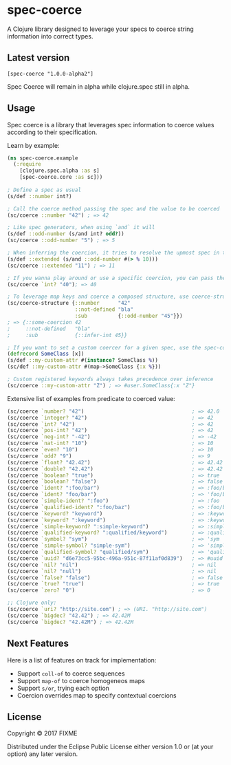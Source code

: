 # spec-coerce

A Clojure library designed to leverage your specs to coerce string information into correct types.

## Latest version

```
[spec-coerce "1.0.0-alpha2"]
```

Spec Coerce will remain in alpha while clojure.spec still in alpha.

## Usage

Spec coerce is a library that leverages spec information to coerce values according to their specification.

Learn by example:

```clojure
(ns spec-coerce.example
  (:require
    [clojure.spec.alpha :as s]
    [spec-coerce.core :as sc]))
    
; Define a spec as usual
(s/def ::number int?)

; Call the coerce method passing the spec and the value to be coerced
(sc/coerce ::number "42") ; => 42

; Like spec generators, when using `and` it will 
(s/def ::odd-number (s/and int? odd?))
(sc/coerce ::odd-number "5") ; => 5

; When inferring the coercion, it tries to resolve the upmost spec in the definition
(s/def ::extended (s/and ::odd-number #(> % 10)))
(sc/coerce ::extended "11") ; => 11

; If you wanna play around or use a specific coercion, you can pass the predicate symbol directly
(sc/coerce `int? "40"); => 40

; To leverage map keys and coerce a composed structure, use coerce-structure
(sc/coerce-structure {::number      "42"
                      ::not-defined "bla"
                      :sub          {::odd-number "45"}})
; => {::some-coercion 42
;     ::not-defined   "bla"
;     :sub            {::infer-int 45}}

; If you want to set a custom coercer for a given spec, use the spec-coerce registry
(defrecord SomeClass [x])
(s/def ::my-custom-attr #(instance? SomeClass %))
(sc/def ::my-custom-attr #(map->SomeClass {:x %}))

; Custom registered keywords always takes precedence over inference
(sc/coerce ::my-custom-attr "Z") ; => #user.SomeClass{:x "Z"}
```

Extensive list of examples from predicate to coerced value:

```clojure
(sc/coerce `number? "42")                                   ; => 42.0
(sc/coerce `integer? "42")                                  ; => 42
(sc/coerce `int? "42")                                      ; => 42
(sc/coerce `pos-int? "42")                                  ; => 42
(sc/coerce `neg-int? "-42")                                 ; => -42
(sc/coerce `nat-int? "10")                                  ; => 10
(sc/coerce `even? "10")                                     ; => 10
(sc/coerce `odd? "9")                                       ; => 9
(sc/coerce `float? "42.42")                                 ; => 42.42
(sc/coerce `double? "42.42")                                ; => 42.42
(sc/coerce `boolean? "true")                                ; => true
(sc/coerce `boolean? "false")                               ; => false
(sc/coerce `ident? ":foo/bar")                              ; => :foo/bar
(sc/coerce `ident? "foo/bar")                               ; => 'foo/bar
(sc/coerce `simple-ident? ":foo")                           ; => :foo
(sc/coerce `qualified-ident? ":foo/baz")                    ; => :foo/baz
(sc/coerce `keyword? "keyword")                             ; => :keyword
(sc/coerce `keyword? ":keyword")                            ; => :keyword
(sc/coerce `simple-keyword? ":simple-keyword")              ; => :simple-keyword
(sc/coerce `qualified-keyword? ":qualified/keyword")        ; => :qualified/keyword
(sc/coerce `symbol? "sym")                                  ; => 'sym
(sc/coerce `simple-symbol? "simple-sym")                    ; => 'simple-sym
(sc/coerce `qualified-symbol? "qualified/sym")              ; => 'qualified/sym
(sc/coerce `uuid? "d6e73cc5-95bc-496a-951c-87f11af0d839")   ; => #uuid "d6e73cc5-95bc-496a-951c-87f11af0d839"
(sc/coerce `nil? "nil")                                     ; => nil
(sc/coerce `nil? "null")                                    ; => nil
(sc/coerce `false? "false")                                 ; => false
(sc/coerce `true? "true")                                   ; => true
(sc/coerce `zero? "0")                                      ; => 0

;; Clojure only:
(sc/coerce `uri? "http://site.com") ; => (URI. "http://site.com")
(sc/coerce `bigdec? "42.42") ; => 42.42M
(sc/coerce `bigdec? "42.42M") ; => 42.42M
```

## Next Features

Here is a list of features on track for implementation:

* Support `coll-of` to coerce sequences
* Support `map-of` to coerce homogeneos maps
* Support `s/or`, trying each option
* Coercion overrides map to specify contextual coercions

## License

Copyright © 2017 FIXME

Distributed under the Eclipse Public License either version 1.0 or (at
your option) any later version.
